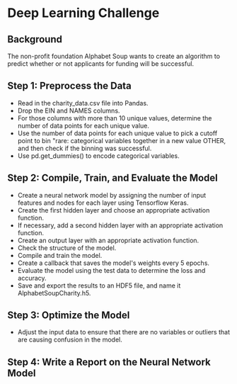 # Deep Learning Challenge

## Background
The non-profit foundation Alphabet Soup wants to create an algorithm to predict whether or not applicants for funding will be successful.  

## Step 1: Preprocess the Data
* Read in the charity_data.csv file into Pandas.
* Drop the EIN and NAMES columns.
* For those columns with more than 10 unique values, determine the number of data points for each unique value.  
* Use the number of data points for each unique value to pick a cutoff point to bin "rare: categorical variables together in a new value OTHER, and then check if the binning was successful.
* Use pd.get_dummies() to encode categorical variables.  

## Step 2: Compile, Train, and Evaluate the Model
* Create a neural network model by assigning the number of input features and nodes for each layer using Tensorflow Keras.
* Create the first hidden layer and choose an appropriate activation function.
* If necessary, add a second hidden layer with an appropriate activation function.
* Create an output layer with an appropriate activation function.
* Check the structure of the model.
* Compile and train the model.
* Create a callback that saves the model's weights every 5 epochs.
* Evaluate the model using the test data to determine the loss and accuracy.  
* Save and export the results to an HDF5 file, and name it AlphabetSoupCharity.h5.  

## Step 3: Optimize the Model
* Adjust the input data to ensure that there are no variables or outliers that are causing confusion in the model.  

## Step 4: Write a Report on the Neural Network Model
